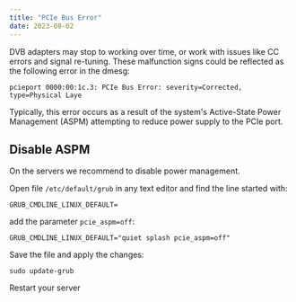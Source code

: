 ```yaml
---
title: "PCIe Bus Error"
date: 2023-08-02
---
```


DVB adapters may stop to working over time, or work with issues like CC errors and signal re-tuning. These malfunction signs could be reflected as the following error in the dmesg:

```
pcieport 0000:00:1c.3: PCIe Bus Error: severity=Corrected, type=Physical Laye
```

Typically, this error occurs as a result of the system's Active-State Power Management (ASPM) attempting to reduce power supply to the PCIe port.

## Disable ASPM

On the servers we recommend to disable power management.

Open file `/etc/default/grub` in any text editor and find the line started with:

```
GRUB_CMDLINE_LINUX_DEFAULT=
```

add the parameter `pcie_aspm=off`:

```
GRUB_CMDLINE_LINUX_DEFAULT="quiet splash pcie_aspm=off"
```

Save the file and apply the changes:

```
sudo update-grub
```

Restart your server
